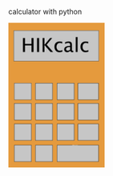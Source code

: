 calculator with python
 
<img style="min-width: 100px; max-width: 20vw;" src="Assets/hikcalc.png"/>
